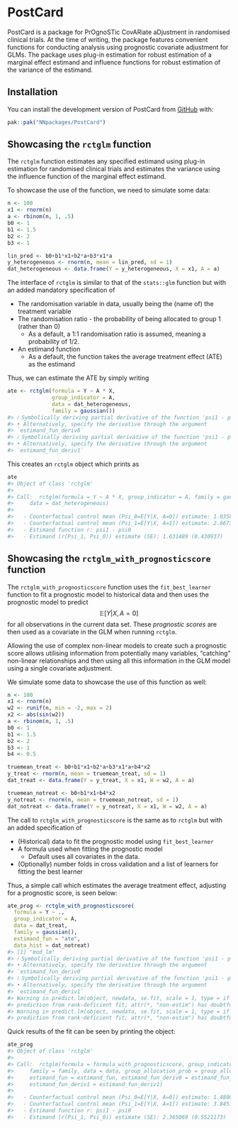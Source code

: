 
<!-- README.md is generated from README.Rmd. Please edit that file -->

# PostCard

<!-- badges: start -->
<!-- badges: end -->

PostCard is a package for PrOgnoSTic CovARiate aDjustment in randomised
clinical trials. At the time of writing, the package features convenient
functions for conducting analysis using prognostic covariate adjustment
for GLMs. The package uses plug-in estimation for robust estimation of a
marginal effect estimand and influence functions for robust estimation
of the variance of the estimand.

## Installation

You can install the development version of PostCard from
[GitHub](https://github.com/) with:

``` r
pak::pak("NNpackages/PostCard")
```

## Showcasing the `rctglm` function

The `rctglm` function estimates any specified estimand using plug-in
estimation for randomised clinical trials and estimates the variance
using the influence function of the marginal effect estimand.

To showcase the use of the function, we need to simulate some data:

``` r
n <- 100
x1 <- rnorm(n)
a <- rbinom(n, 1, .5)
b0 <- 1
b1 <- 1.5
b2 <- 2
b3 <- 1

lin_pred <- b0+b1*x1+b2*a+b3*x1*a
y_heterogeneous <- rnorm(n, mean = lin_pred, sd = 1)
dat_heterogeneous <- data.frame(Y = y_heterogeneous, X = x1, A = a)
```

The interface of `rctglm` is similar to that of the `stats::glm`
function but with an added mandatory specification of

- The randomisation variable in data, usually being the (name of) the
  treatment variable
- The randomisation ratio - the probability of being allocated to group
  1 (rather than 0)
  - As a default, a 1:1 randomisation ratio is assumed, meaning a
    probability of 1/2.
- An estimand function
  - As a default, the function takes the average treatment effect (ATE)
    as the estimand

Thus, we can estimate the ATE by simply writing

``` r
ate <- rctglm(formula = Y ~ A * X,
              group_indicator = A,
              data = dat_heterogeneous,
              family = gaussian())
#> ℹ Symbolically deriving partial derivative of the function 'psi1 - psi0' with respect to 'psi0' as: '-1'.
#> • Alternatively, specify the derivative through the argument
#> `estimand_fun_deriv0`
#> ℹ Symbolically deriving partial derivative of the function 'psi1 - psi0' with respect to 'psi1' as: '1'.
#> • Alternatively, specify the derivative through the argument
#> `estimand_fun_deriv1`
```

This creates an `rctglm` object which prints as

``` r
ate
#> Object of class 'rctglm'
#> 
#> Call:  rctglm(formula = Y ~ A * X, group_indicator = A, family = gaussian(), 
#>     data = dat_heterogeneous)
#> 
#>   - Counterfactual control mean (Psi_0=E[Y|X, A=0]) estimate: 1.035887
#>   - Counterfactual control mean (Psi_1=E[Y|X, A=1]) estimate: 2.667376
#>   - Estimand function r: psi1 - psi0
#>   - Estimand (r(Psi_1, Psi_0)) estimate (SE): 1.631489 (0.430937)
```

## Showcasing the `rctglm_with_prognosticscore` function

The `rctglm_with_prognosticscore` function uses the `fit_best_learner`
function to fit a prognostic model to historical data and then uses the
prognostic model to predict $$
\mathbb{E}[Y|X,A=0]
$$ for all observations in the current data set. These *prognostic
scores* are then used as a covariate in the GLM when running `rctglm`.

Allowing the use of complex non-linear models to create such a
prognostic score allows utilising information from potentially many
variables, “catching” non-linear relationships and then using all this
information in the GLM model using a single covariate adjustment.

We simulate some data to showcase the use of this function as well:

``` r
n <- 100
x1 <- rnorm(n)
w2 <- runif(n, min = -2, max = 2)
x2 <- abs(sin(w2))
a <- rbinom(n, 1, .5)
b0 <- 1
b1 <- 1.5
b2 <- 2
b3 <- 1
b4 <- 0.5

truemean_treat <- b0+b1*x1+b2*a+b3*x1*a+b4*x2
y_treat <- rnorm(n, mean = truemean_treat, sd = 1)
dat_treat <- data.frame(Y = y_treat, X = x1, W = w2, A = a)

truemean_notreat <- b0+b1*x1+b4*x2
y_notreat <- rnorm(n, mean = truemean_notreat, sd = 1)
dat_notreat <- data.frame(Y = y_notreat, X = x1, W = w2, A = a)
```

The call to `rctglm_with_prognosticscore` is the same as to `rctglm` but
with an added specification of

- (Historical) data to fit the prognostic model using `fit_best_learner`
- A formula used when fitting the prognostic model
  - Default uses all covariates in the data.
- (Optionally) number folds in cross validation and a list of learners
  for fitting the best learner

Thus, a simple call which estimates the average treatment effect,
adjusting for a prognostic score, is seen below:

``` r
ate_prog <- rctglm_with_prognosticscore(
  formula = Y ~ .,
  group_indicator = A,
  data = dat_treat,
  family = gaussian(),
  estimand_fun = "ate",
  data_hist = dat_notreat)
#> [1] "mod_lm"
#> ℹ Symbolically deriving partial derivative of the function 'psi1 - psi0' with respect to 'psi0' as: '-1'.
#> • Alternatively, specify the derivative through the argument
#> `estimand_fun_deriv0`
#> ℹ Symbolically deriving partial derivative of the function 'psi1 - psi0' with respect to 'psi1' as: '1'.
#> • Alternatively, specify the derivative through the argument
#> `estimand_fun_deriv1`
#> Warning in predict.lm(object, newdata, se.fit, scale = 1, type = if (type == :
#> prediction from rank-deficient fit; attr(*, "non-estim") has doubtful cases
#> Warning in predict.lm(object, newdata, se.fit, scale = 1, type = if (type == :
#> prediction from rank-deficient fit; attr(*, "non-estim") has doubtful cases
```

Quick results of the fit can be seen by printing the object:

``` r
ate_prog
#> Object of class 'rctglm'
#> 
#> Call:  rctglm(formula = formula_with_prognosticscore, group_indicator = group_indicator, 
#>     family = family, data = data, group_allocation_prob = group_allocation_prob, 
#>     estimand_fun = estimand_fun, estimand_fun_deriv0 = estimand_fun_deriv0, 
#>     estimand_fun_deriv1 = estimand_fun_deriv1)
#> 
#>   - Counterfactual control mean (Psi_0=E[Y|X, A=0]) estimate: 1.480057
#>   - Counterfactual control mean (Psi_1=E[Y|X, A=1]) estimate: 3.845126
#>   - Estimand function r: psi1 - psi0
#>   - Estimand (r(Psi_1, Psi_0)) estimate (SE): 2.365069 (0.5521173)
```

<!-- For comparison's sake, we also fit a model in this scenario of non-linear effects of covariates not using a prognostic score and investigate the results: -->
<!-- ```{r} -->
<!-- ate_noprog <- rctglm( -->
<!--   formula = Y ~ ., -->
<!--   group_indicator = A, -->
<!--   data = dat_treat, -->
<!--   family = gaussian(), -->
<!--   estimand_fun = "ate") -->
<!-- ate_noprog -->
<!-- ``` -->
